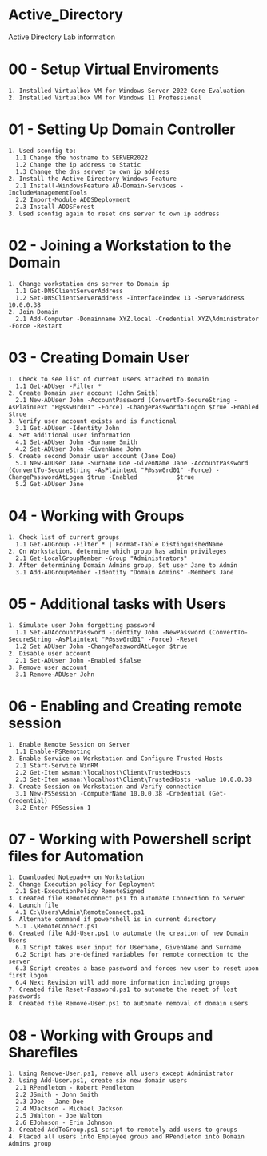 # Active_Directory
Active Directory Lab information

# 00 - Setup Virtual Enviroments

    1. Installed Virtualbox VM for Windows Server 2022 Core Evaluation
    2. Installed Virtualbox VM for Windows 11 Professional
    

# 01 - Setting Up Domain Controller

    1. Used sconfig to:
      1.1 Change the hostname to SERVER2022
      1.2 Change the ip address to Static
      1.3 Change the dns server to own ip address
    2. Install the Active Directory Windows Feature
      2.1 Install-WindowsFeature AD-Domain-Services -IncludeManagementTools
      2.2 Import-Module ADDSDeployment
      2.3 Install-ADDSForest
    3. Used sconfig again to reset dns server to own ip address
    
    
# 02 - Joining a Workstation to the Domain

    1. Change workstation dns server to Domain ip
      1.1 Get-DNSClientServerAddress
      1.2 Set-DNSClientServerAddress -InterfaceIndex 13 -ServerAddress 10.0.0.38
    2. Join Domain
      2.1 Add-Computer -Domainname XYZ.local -Credential XYZ\Administrator -Force -Restart
      
      
# 03 - Creating Domain User

    1. Check to see list of current users attached to Domain
      1.1 Get-ADUser -Filter *
    2. Create Domain user account (John Smith)
      2.1 New-ADUser John -AccountPassword (ConvertTo-SecureString -AsPlainText "P@ssw0rd01" -Force) -ChangePasswordAtLogon $true -Enabled $true
    3. Verify user account exists and is functional
      3.1 Get-ADUser -Identity John
    4. Set additional user information
      4.1 Set-ADUser John -Surname Smith
      4.2 Set-ADUser John -GivenName John
    5. Create second Domain user account (Jane Doe)
      5.1 New-ADUser Jane -Surname Doe -GivenName Jane -AccountPassword (ConvertTo-SecureString -AsPlaintext "P@ssw0rd01" -Force) -ChangePasswordAtLogon $true -Enabled           $true
      5.2 Get-ADUser Jane
      
      
# 04 - Working with Groups

    1. Check list of current groups
      1.1 Get-ADGroup -Filter * | Format-Table DistinguishedName
    2. On Workstation, determine which group has admin privileges
      2.1 Get-LocalGroupMember -Group "Administrators"
    3. After determining Domain Admins group, Set user Jane to Admin
      3.1 Add-ADGroupMember -Identity "Domain Admins" -Members Jane
      
      
# 05 - Additional tasks with Users

    1. Simulate user John forgetting password
      1.1 Set-ADAccountPassword -Identity John -NewPassword (ConvertTo-SecureString -AsPlaintext "P@ssw0rd01" -Force) -Reset
      1.2 Set ADUser John -ChangePasswordAtLogon $true
    2. Disable user account
      2.1 Set-ADUser John -Enabled $false
    3. Remove user account
      3.1 Remove-ADUser John
      

# 06 - Enabling and Creating remote session
    
    1. Enable Remote Session on Server
      1.1 Enable-PSRemoting
    2. Enable Service on Workstation and Configure Trusted Hosts
      2.1 Start-Service WinRM
      2.2 Get-Item wsman:\localhost\Client\TrustedHosts
      2.3 Set-Item wsman:\localhost\Client\TrustedHosts -value 10.0.0.38
    3. Create Session on Workstation and Verify connection
      3.1 New-PSSession -ComputerName 10.0.0.38 -Credential (Get-Credential)
      3.2 Enter-PSSession 1
      
      
# 07 - Working with Powershell script files for Automation
    1. Downloaded Notepad++ on Workstation
    2. Change Execution policy for Deployment
      2.1 Set-ExecutionPolicy RemoteSigned
    3. Created file RemoteConnect.ps1 to automate Connection to Server
    4. Launch file
      4.1 C:\Users\Admin\RemoteConnect.ps1
    5. Alternate command if powershell is in current directory
      5.1 .\RemoteConnect.ps1
    6. Created file Add-User.ps1 to automate the creation of new Domain Users
      6.1 Script takes user input for Username, GivenName and Surname
      6.2 Script has pre-defined variables for remote connection to the server
      6.3 Script creates a base password and forces new user to reset upon first logon
      6.4 Next Revision will add more information including groups
    7. Created file Reset-Password.ps1 to automate the reset of lost passwords
    8. Created file Remove-User.ps1 to automate removal of domain users
    
# 08 - Working with Groups and Sharefiles
    1. Using Remove-User.ps1, remove all users except Administrator
    2. Using Add-User.ps1, create six new domain users
      2.1 RPendleton - Robert Pendleton
      2.2 JSmith - John Smith
      2.3 JDoe - Jane Doe
      2.4 MJackson - Michael Jackson
      2.5 JWalton - Joe Walton
      2.6 EJohnson - Erin Johnson
    3. Created AddToGroup.ps1 script to remotely add users to groups
    4. Placed all users into Employee group and RPendleton into Domain Admins group
      
